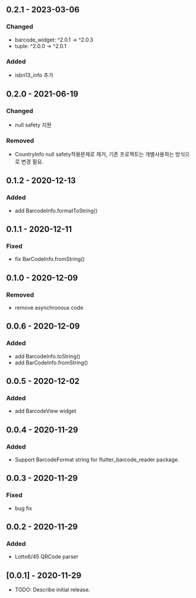 
## 0.2.1 - 2023-03-06
### Changed
- barcode_widget: ^2.0.1 -> ^2.0.3
- tuple: ^2.0.0 -> ^2.0.1

### Added
- isbn13_info 추가

## 0.2.0 - 2021-06-19
### Changed
- null safety 지원

### Removed
- CountryInfo null safety적용문제로 제거, 기존 프로젝트는 개별사용하는 방식으로 변경 필요.

## 0.1.2 - 2020-12-13
### Added
- add BarcodeInfo.formatToString()

## 0.1.1 - 2020-12-11
### Fixed
- fix BarCodeInfo.fromString()

## 0.1.0 - 2020-12-09
### Removed
- remove asynchronous code

## 0.0.6 - 2020-12-09
### Added
- add BarcodeInfo.toString()
- add BarCodeInfo.fromString()

## 0.0.5 - 2020-12-02
### Added
- add BarcodeView widget

## 0.0.4 - 2020-11-29
### Added
- Support BarcodeFormat string for flutter_barcode_reader package.

## 0.0.3 - 2020-11-29
### Fixed
- bug fix

## 0.0.2 - 2020-11-29
### Added
- Lotto6/45 QRCode parser

## [0.0.1] - 2020-11-29
* TODO: Describe initial release.
